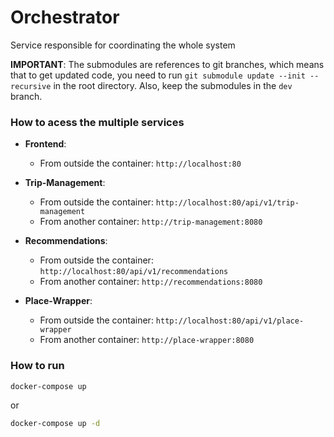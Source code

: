 # Orchestrator
Service responsible for coordinating the whole system

**IMPORTANT**: The submodules are references to git branches, which means that to get updated code, you need to run `git submodule update --init --recursive` in the root directory.
Also, keep the submodules in the `dev` branch.

### How to acess the multiple services

- **Frontend**:
    - From outside the container: `http://localhost:80`

- **Trip-Management**:
    - From outside the container: `http://localhost:80/api/v1/trip-management`
    - From another container: `http://trip-management:8080`

- **Recommendations**:
    - From outside the container: `http://localhost:80/api/v1/recommendations`
    - From another container: `http://recommendations:8080`

- **Place-Wrapper**:
    - From outside the container: `http://localhost:80/api/v1/place-wrapper`
    - From another container: `http://place-wrapper:8080`

### How to run

```bash
docker-compose up
```
or
```bash
docker-compose up -d
```
